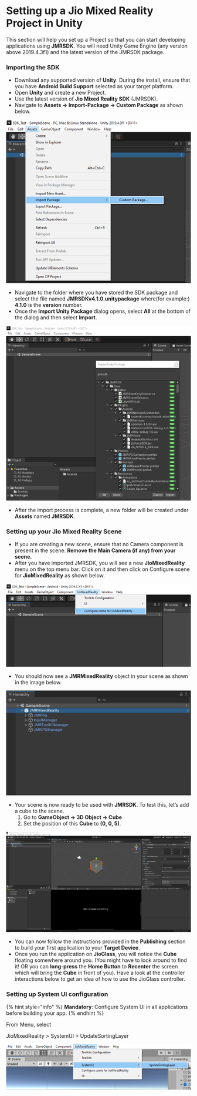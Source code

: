 # Setting up a Jio Mixed Reality Project in Unity

This section will help you set up a Project so that you can start developing applications using **JMRSDK**. You will need Unity Game Engine (any version above 2019.4.3f1) and the latest version of the JMRSDK package.

### Importing the SDK

* Download any supported version of **Unity**. During the install, ensure that you have **Android Build Support** selected as your target platform.
* Open **Unity** and create a new Project.
* Use the latest version of **Jio Mixed Reality SDK** (JMRSDK).
* Navigate to **Assets -> Import-Package -> Custom Package** as shown below.

<div align="center"><img src="../.gitbook/assets/0.png" alt="Import-Package"></div>

* Navigate to the folder where you have stored the SDK package and select the file named **JMRSDKv4.1.0.unitypackage** where(for example:) **4.1.0** is the **version** number.
* Once the **Import Unity Package** dialog opens, select **All** at the bottom of the dialog and then select **Import**.

![Package Contents](../.gitbook/assets/1.png)

* After the import process is complete, a new folder will be created under **Assets** named **JMRSDK**.

### Setting up your Jio Mixed Reality Scene

* If you are creating a new scene, ensure that no Camera component is present in the scene. **Remove the Main Camera (if any) from your scene.**
* After you have imported JMRSDK, you will see a new **JioMixedReality** menu on the top menu bar. Click on it and then click on Configure scene for **JioMixedReality** as shown below.

![Configure Scene](../.gitbook/assets/2.png)

* You should now see a **JMRMixedReality** object in your scene as shown in the image below.

![Elements Added](../.gitbook/assets/3.png)

* Your scene is now ready to be used with **JMRSDK**. To test this, let’s add a cube to the scene.
  1. Go to **GameObject -> 3D Object -> Cube**
  2. Set the position of this **Cube** to **(0, 0, 5)**.

![Add Cube to the scene](../.gitbook/assets/4.png)

* You can now follow the instructions provided in the **Publishing** section to build your first application to your **Target Device**.
* Once you run the application on **JioGlass**, you will notice the **Cube** floating somewhere around you. (You might have to look around to find it! OR you can **long-press** the **Home Button** to **Recenter** the screen which will bring the **Cube** in front of you). Have a look at the controller interactions below to get an idea of how to use the JioGlass controller.

### Setting up System UI configuration

{% hint style="info" %}
**Mandatory**: Configure System UI in all applications before building your app.
{% endhint %}

From Menu, select


JioMixedReality > SystemUI > UpdateSortingLayer

![](<../.gitbook/assets/image (5).png>)
